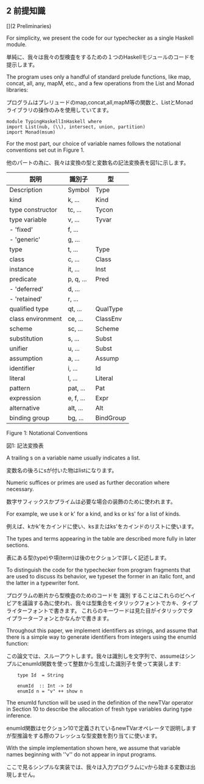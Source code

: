 ## 2 前提知識
[](2 Preliminaries)

For simplicity, we present the code for our typechecker as a single Haskell module.

単純に、我々は我々の型検査をするための１つのHaskellモジュールのコードを提示します。

The program uses only a handful of standard prelude functions, like map, concat, all, any, mapM, etc., and a few operations from the List and Monad libraries:

プログラムはプレリュードのmap,concat,all,mapM等の関数と、ListとMonadライブラリの操作のみを使用していてます。

	module TypingHaskellInHaskell where
	import List(nub, (\\), intersect, union, partition)
	import Monad(msum)

For the most part, our choice of variable names follows the notational conventions set out in Figure 1.

他のパートの為に、我々は変換の型と変数名の記法変換表を図1に示します。

| 説明				| 識別子		| 型 		|
|-------------------|-----------|-----------|
| Description		| Symbol	| Type 		|
| kind				| k, ...	| Kind		|
| type constructor	| tc, ...	| Tycon		|
| type variable		| v, ...	| Tyvar		|
| - 'fixed'			| f, ...	| 			|
| - 'generic'		| g, ...	| 			|
| type				| t, ...	| Type		|
| class				| c, ...	| Class		|
| instance			| it, ...	| Inst		|
| predicate			| p, q, ...	| Pred		|
| - 'deferred'		| d, ...	| 			|
| - 'retained'		| r, ...	| 			|
| qualified type	| qt, ...	| QualType	|
| class environment	| ce, ...	| ClassEnv	|
| scheme			| sc, ...	| Scheme	|
| substitution		| s, ...	| Subst		|
| unifier			| u, ...	| Subst		|
| assumption		| a, ...	| Assump	|
| identifier		| i, ...	| Id		|
| literal			| l, ...	| Literal	|
| pattern			| pat, ...	| Pat		|
| expression		| e, f, ...	| Expr		|
| alternative		| alt, ...	| Alt		|
| binding group		| bg, ...	| BindGroup	|

Figure 1: Notational Conventions

図1: 記法変換表

A trailing s on a variable name usually indicates a list.

変数名の後ろにsが付いた物はlistになります。

Numeric suffices or primes are used as further decoration where necessary.

数字サフィックスかプライムは必要な場合の装飾のために使われます。

For example, we use k or k' for a kind, and ks or ks' for a list of kinds.

例えば、kかk'をカインドに使い、ksまたはks'をカインドのリストに使います。

The types and terms appearing in the table are described more fully in later sections.

表にある型(type)や項(term)は後のセクションで詳しく記述します。



To distinguish the code for the typechecker from program fragments that are used to discuss its behavior, we typeset the former in an italic font, and the latter in a typewriter font.

プログラムの断片から型検査のためのコードを 識別 することはこれらのビヘイビアを議論する為に使われ、我々は型集合をイタリックフォントでカキ、タイプライターフォントで書きます。
これらのキーワードは見た目がイタリックでタイプラーターフォンとかなんかで書きます。

Throughout this paper, we implement identifiers as strings, and assume that there is a simple way to generate identifiers from integers using the enumId function:

この論文では、スルーアウトします。我々は識別しを文字列で、assumeはシンプルにenumId関数を使って整数から生成した識別子を使って実装します:

		type Id  = String

		enumId  :: Int -> Id
		enumId n = "v" ++ show n

The enumId function will be used in the definition of the newTVar operator in Section 10 to describe the allocation of fresh type variables during type inference.

enumId関数はセクション10で定義されているnewTVarオペレータで説明しますが型推論をする際のフレッシュな型変数を割り当てに使います。

With the simple implementation shown here, we assume that variable names beginning with ''v'' do not appear in input programs.

ここで見るシンプルな実装では、我々は入力プログラムにvから始まる変数は出現しません。
